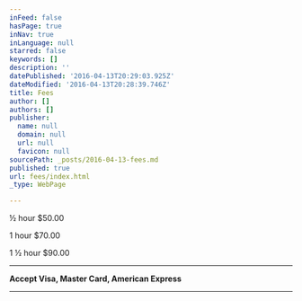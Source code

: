```yaml
---
inFeed: false
hasPage: true
inNav: true
inLanguage: null
starred: false
keywords: []
description: ''
datePublished: '2016-04-13T20:29:03.925Z'
dateModified: '2016-04-13T20:28:39.746Z'
title: Fees
author: []
authors: []
publisher:
  name: null
  domain: null
  url: null
  favicon: null
sourcePath: _posts/2016-04-13-fees.md
published: true
url: fees/index.html
_type: WebPage

---
```

½ hour $50.00

1 hour $70.00

1 ½ hour $90.00

****

**Accept Visa, Master
Card, American Express**

****